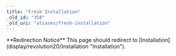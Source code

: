 ```yaml
---
title: "Fresh Installation"
_old_id: "358"
_old_uri: "aliases/fresh-installation"
---
```


<div class="note">**Redirection Notice**  
This page should redirect to [Installation](display/revolution20/Installation "Installation").</div><script language="JavaScript">
<!--
location.replace('/display/revolution20/Installation');
// -->
</script>